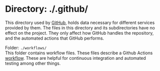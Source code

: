 # Directory: ./.github/ #

This directory used by [GitHub](https://github.com/), holds data necessary 
for different services provided by them. The files in this directory and its 
subdirectories have no effect on the project. They only affect how GitHub 
handles the repository, and the automated actions that GitHub performs.

Folder: `./workflows/`  
This folder contains workflow files. These files describe a Github Actions 
[workflow](https://docs.github.com/en/actions/configuring-and-managing-workflows/configuring-a-workflow).
These are helpful for continuous integration and automated testing among other things. 


